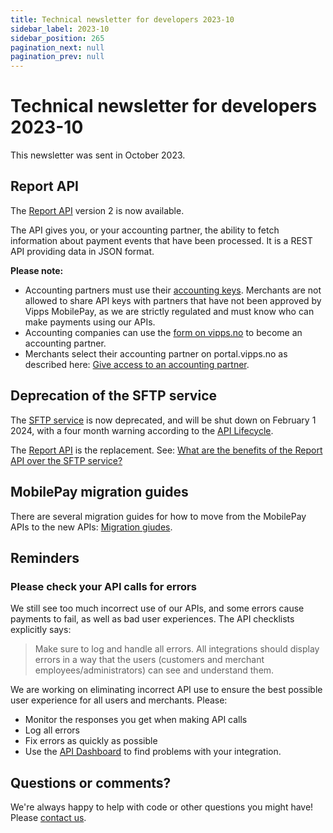 ```yaml
---
title: Technical newsletter for developers 2023-10
sidebar_label: 2023-10
sidebar_position: 265
pagination_next: null
pagination_prev: null
---
```


# Technical newsletter for developers 2023-10

This newsletter was sent in October 2023.

## Report API

The [Report API](https://developer.vippsmobilepay.com/docs/APIs/report-api)
version 2 is now available.

The API gives you, or your accounting partner, the ability to
fetch information about payment events that have been processed.
It is a REST API providing data in JSON format.

**Please note:**
* Accounting partners must use their
  [accounting keys](https://developer.vippsmobilepay.com/docs/partner/partner-keys/#types-of-partner-keys).
  Merchants are not allowed to share API keys with partners that have not been approved by
  Vipps MobilePay, as we are strictly regulated and must know who can make payments using our APIs.
* Accounting companies can use the
  [form on vipps.no](https://www.vipps.no/developer/become-a-partner/)
  to become an accounting partner.
* Merchants select their accounting partner on portal.vipps.no as described here:
  [Give access to an accounting partner](https://developer.vippsmobilepay.com/docs/APIs/report-api/api-guide/overview/#give-access-to-an-accounting-partner).

## Deprecation of the SFTP service

The
[SFTP service](https://developer.vippsmobilepay.com/docs/settlements/sftp-report-service/)
is now deprecated, and will be shut down on February 1 2024,
with a four month warning according to the
[API Lifecycle](https://developer.vippsmobilepay.com/docs/common-topics/api-lifecycle/).

The
[Report API](https://developer.vippsmobilepay.com/docs/APIs/report-api/)
is the replacement. See:
[What are the benefits of the Report API over the SFTP service?](https://developer.vippsmobilepay.com/docs/APIs/report-api/vipps-report-api-faq/#what-are-the-benefits-of-the-report-api-over-the-sftp-service)

## MobilePay migration guides

There are several migration guides for how to move from the
MobilePay APIs to the new APIs:
[Migration giudes](https://developer.vippsmobilepay.com/docs/mp-migration-guide).

## Reminders

### Please check your API calls for errors

We still see too much incorrect use of our APIs, and some errors cause payments to
fail, as well as bad user experiences. The API checklists explicitly says:

>Make sure to log and handle all errors. All integrations should display errors in a way that the users (customers and merchant employees/administrators) can see and understand them.

We are working on eliminating incorrect API use to ensure the best possible user
experience for all users and merchants. Please:

* Monitor the responses you get when making API calls
* Log all errors
* Fix errors as quickly as possible
* Use the
  [API Dashboard](https://developer.vippsmobilepay.com/docs/developer-resources/api-dashboard/)
  to find problems with your integration.

## Questions or comments?

We're always happy to help with code or other questions you might have!
Please
[contact us](https://developer.vippsmobilepay.com/docs/contact).

